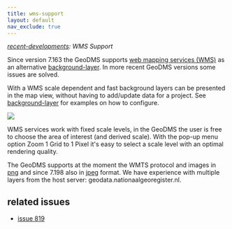 ```yaml
---
title: wms-support
layout: default
nav_exclude: true
---
```

*[recent-developments](recent-developments): WMS Support*

Since version 7.163 the GeoDMS supports [web mapping services (WMS)](https://nl.wikipedia.org/wiki/Web_Map_Service) as an alternative [background-layer](background-layer). In more recent GeoDMS versions some issues are solved.

With a WMS scale dependent and fast background layers can be presented in the map view, without having to add/update data for a project. See [background-layer](background-layer) for examples on how to configure.

![](../assets/img/GUI/wms_w700.png)

WMS services work with fixed scale levels, in the GeoDMS the user is free to choose the area of interest (and derived scale). With the pop-up menu option Zoom 1 Grid to 1 Pixel it's easy to select a scale level with an optimal rendering quality.

The GeoDMS supports at the moment the WMTS protocol and images in [png](https://nl.wikipedia.org/wiki/Portable_network_graphics) and since 7.198 also in [jpeg](https://nl.wikipedia.org/wiki/JPEG) format. We have experience with multiple layers from the host server: geodata.nationaalgeoregister.nl.

## related issues

-   [issue 819](http://mantis.objectvision.nl/view.php?id=819)